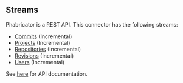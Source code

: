 ## Streams

Phabricator is a REST API. This connector has the following streams:

* [Commits](https://secure.phabricator.com/conduit/method/diffusion.commit.search/) \(Incremental\)
* [Projects](https://secure.phabricator.com/conduit/method/project.search/) \(Incremental\)
* [Repositories](https://secure.phabricator.com/conduit/method/diffusion.repository.search/) \(Incremental\)
* [Revisions](https://secure.phabricator.com/conduit/method/differential.revision.search/) \(Incremental\)
* [Users](https://secure.phabricator.com/conduit/method/user.search/) \(Incremental\)

See [here](https://secure.phabricator.com/conduit/) for API
documentation.
